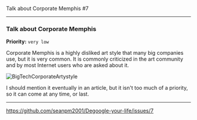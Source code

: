Talk about Corporate Memphis #7 

***

### Talk about Corporate Memphis

**Priority:** `very low`

Corporate Memphis is a highly disliked art style that many big companies use, but it is very common. It is commonly criticized in the art community and by most Internet users who are asked about it.

![BigTechCorporateArtystyle](https://user-images.githubusercontent.com/65933340/129427497-75e9efa5-8c12-4a1d-a10b-1f7d9689fd08.jpeg)

I should mention it eventually in an article, but it isn't too much of a priority, so it can come at any time, or last.

***

https://github.com/seanpm2001/Degoogle-your-life/issues/7

